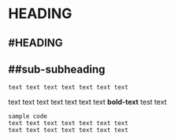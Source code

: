 HEADING
===
#HEADING
---
##sub-subheading
---
	text text text text text text text
text text text text text text text
**bold-text** test text
```
sample code
text text text text text text text
text text text text text text text
```